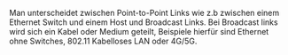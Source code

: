 Man unterscheidet zwischen Point-to-Point Links wie z.b zwischen einem Ethernet Switch und einem Host und Broadcast Links. Bei Broadcast links wird sich ein Kabel oder Medium geteilt, Beispiele hierfür sind Ethernet ohne Switches, 802.11 Kabelloses LAN oder 4G/5G.
